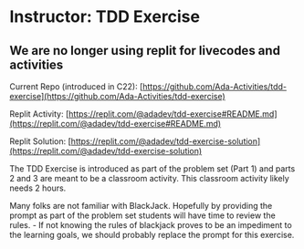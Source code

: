 # Instructor: TDD Exercise

## We are no longer using replit for livecodes and activities

Current Repo (introduced in C22): [https://github.com/Ada-Activities/tdd-exercise](https://github.com/Ada-Activities/tdd-exercise)

Replit Activity: [https://replit.com/@adadev/tdd-exercise#README.md](https://replit.com/@adadev/tdd-exercise#README.md)

Replit Solution: [https://replit.com/@adadev/tdd-exercise-solution](https://replit.com/@adadev/tdd-exercise-solution)

The TDD Exercise is introduced as part of the problem set (Part 1) and parts 2 and 3 are meant to be a classroom activity. This classroom activity likely needs 2 hours.

Many folks are not familiar with BlackJack. Hopefully by providing the prompt as part of the problem set students will have time to review the rules.
    - If not knowing the rules of blackjack proves to be an impediment to the learning goals, we should probably replace the prompt for this exercise.